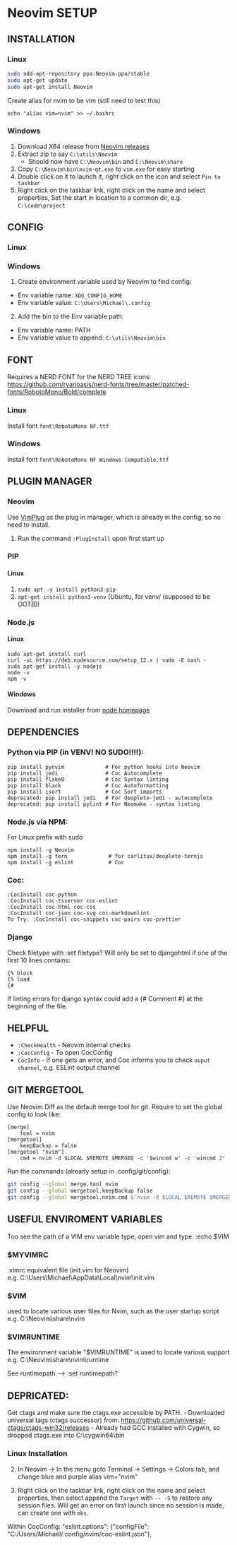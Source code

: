 # Neovim SETUP

## INSTALLATION
### Linux
```bash
sudo add-apt-repository ppa:Neovim-ppa/stable
sudo apt-get update
sudo apt-get install Neovim
```
Create alias for nvim to be vim (still need to test this)
```
echo "alias vim=nvim" >> ~/.bashrc
```

### Windows
1. Download X64 release from [Neovim releases](https://github.com/Neovim/Neovim/releases)
2. Extract zip to say `C:\utils\Neovim`
    - Should now have `C:\Neovim\bin` and `C:\Neovim\share`
3. Copy `C:\Neovim\bin\nvim-qt.exe` to `vim.exe` for easy starting
4. Double click on it to launch it, right click on the icon and select `Pin to taskbar`
5. Right click on the taskbar link, right click on the name and select properties,
Set the start in location to a common dir, e.g. `C:\code\project`

## CONFIG
### Linux

### Windows
1. Create environment variable used by Neovim to find config:
  - Env variable name: `XDG_CONFIG_HOME`
  - Env variable value: `C:\Users\Michael\.config`
2. Add the bin to the Env variable path:
  - Env variable name: PATH
  - Env variable value to append: `C:\utils\Neovim\bin`

## FONT
Requires a NERD FONT for the NERD TREE icons:\
https://github.com/ryanoasis/nerd-fonts/tree/master/patched-fonts/RobotoMono/Bold/complete
### Linux 
Install font `font\RobotoMono NF.ttf`
### Windows
Install font `font\RobotoMono NF Windows Compatible.ttf`

## PLUGIN MANAGER
### Neovim
Use [VimPlug](https://github.com/junegunn/vim-plug) as the plug in manager,
which is already in the config, so no need to install.
1. Run the command `:PlugInstall` upon first start up

### PIP
#### Linux
1. `sudo apt -y install python3-pip`
2. `apt-get install python3-venv` (Ubuntu, for venv/ (supposed to be OOTB))

### Node.js
#### Linux
```
sudo apt-get install curl
curl -sL https://deb.nodesource.com/setup_12.x | sudo -E bash -
sudo apt-get install -y nodejs
node -v
npm -v
```
#### Windows
Download and run installer from [node homepage](https://nodejs.org/en/)

## DEPENDENCIES
### Python via PIP (in VENV! NO SUDO!!!!):
```
pip install pynvim             # For python hooks into Neovim
pip install jedi               # Coc Autocomplete
pip install flake8             # Coc Syntax linting
pip install black              # Coc Autoformatting
pip install isort              # Coc Sort imports
deprecated: pip install jedi   # For deoplete-jedi - autocomplete
deprecated: pip install pylint # For Neomake - syntax linting
```

### Node.js via NPM:
For Linux prefix with sudo
```
npm install -g Neovim
npm install -g tern             # for carlitux/deoplete-ternjs
npm install -g eslint           # Coc
```

### Coc:
```
:CocInstall coc-python
:CocInstall coc-tsserver coc-eslint 
:CocInstall coc-html coc-css
:CocInstall coc-json coc-svg coc-markdownlint
To Try: :CocInstall coc-snippets coc-pairs coc-prettier
```

### Django
Check filetype with :set filetype?
Will only be set to djangohtml if one of the first 10 lines contains:
```{% extends 
{% block 
{% load 
{# 
```
If linting errors for django syntax could add a {# Comment #} at the beginning of the file.

## HELPFUL
- `:CheckHealth` - Neovim internal checks
- `:CocConfig` - To open CocConfig 
- `CocInfo` - If one gets an error, and Coc informs you to check `ouput channel`, e.g. ESLint output channel

## GIT MERGETOOL
Use Neovim Diff as the default merge tool for git.
Require to set the global config to look like:
```
[merge]
    tool = nvim
[mergetool]
    keepBackup = false
[mergetool "nvim"]
    cmd = nvim -d $LOCAL $REMOTE $MERGED -c '$wincmd w' -c 'wincmd J'
```

Run the commands (already setup in .config/git/config):
```bash
git config --global merge.tool nvim
git config --global mergetool.keepBackup false
git config --global mergetool.nvim.cmd $'nvim -d $LOCAL $REMOTE $MERGED -c \'$wincmd w\' -c \'wincmd J\''
```


## USEFUL ENVIROMENT VARIABLES
Too see the path of a VIM env variable type, open vim and type:
    :echo $VIM
### $MYVIMRC
  .vimrc equivalent file (init.vim for Neovim)
  <br>e.g. C:\Users\Michael\AppData\Local\nvim\init.vim
### $VIM
  used to locate various user files for Nvim, such as the user startup script
  <br>e.g. C:\Neovim\share\nvim
### $VIMRUNTIME
  The environment variable "$VIMRUNTIME" is used to locate various support
  <br>e.g. C:\Neovim\share\nvim\runtime

See runtimepath --> :set runtimepath?

## DEPRICATED: 
Get ctags and make sure the ctags.exe accessible by PATH.
    - Downloaded universal tags (ctags successor) from:
      https://github.com/universal-ctags/ctags-win32/releases
    - Already had GCC installed with Cygwin, so dropped ctags.exe into C:\cygwin64\bin

### Linux Installation
2. In Neovim -> In the menu goto Terminal -> Settings -> Colors tab, and change blue and purple
    alias vim="nvim"

5. Right click on the taskbar link, right click on the name and select properties,
then select append the `Target` with `-- -S` to restore any session files. Will get an error on first launch since no session is made, can create one with `mks`.

Within CocConfig:
"eslint.options": {"configFile": "C:/Users/Michael/.config/nvim/coc-eslint.json"},
